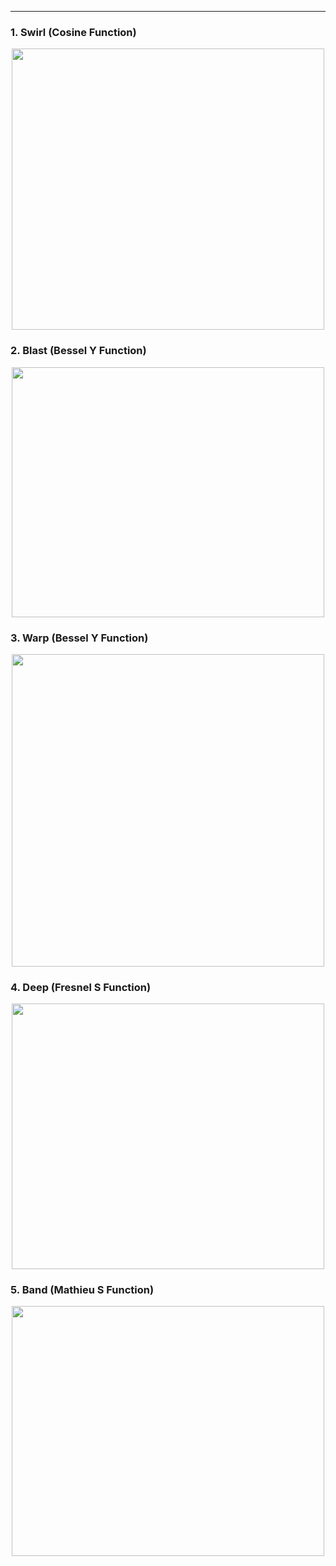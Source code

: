***

### 1. Swirl (Cosine Function)
<p align="center"><img src= "https://user-images.githubusercontent.com/66701331/204115117-66584351-54fe-4ee3-9877-3b4ff283cd22.png" width="500" height="450" ></p>

### 2. Blast (Bessel Y Function)
<p align="center"><img src= "https://user-images.githubusercontent.com/66701331/183237093-c6a7c225-658e-404c-8bcc-38bc807e9f99.png" width="500" height="400" ></p>

### 3. Warp (Bessel Y Function)
<p align="center"><img src= "https://user-images.githubusercontent.com/66701331/183237503-70d8bcbc-bdbf-410c-ad05-e3b8347bddef.png" width="500" height="500" ></p>

### 4. Deep (Fresnel S Function)
<p align="center"><img src= "https://user-images.githubusercontent.com/66701331/204119313-2fec7059-bde5-4134-97c2-d0945871fa53.png" width="500" height="425" ></p>


### 5. Band (Mathieu S Function)
<p align="center"><img src= "https://user-images.githubusercontent.com/66701331/204117627-238c5ecc-7071-4bbe-bc13-487604a38067.png" width="500" height="400" ></p>




